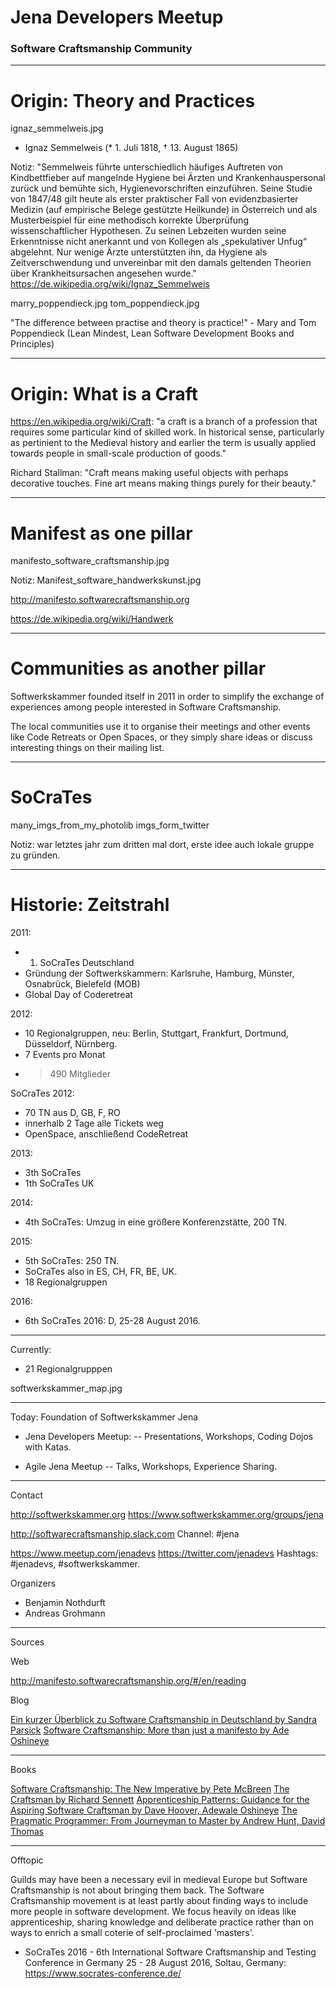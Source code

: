 
# Jena Developers Meetup

### Software Craftsmanship Community

---

# Origin: Theory and Practices

ignaz_semmelweis.jpg

- Ignaz Semmelweis (* 1. Juli 1818, † 13. August 1865)

Notiz: "Semmelweis führte unterschiedlich häufiges Auftreten von Kindbettfieber auf mangelnde Hygiene bei Ärzten und Krankenhauspersonal zurück und bemühte sich, Hygienevorschriften einzuführen. Seine Studie von 1847/48 gilt heute als erster praktischer Fall von evidenzbasierter Medizin (auf empirische Belege gestützte Heilkunde) in Österreich und als Musterbeispiel für eine methodisch korrekte Überprüfung wissenschaftlicher Hypothesen. Zu seinen Lebzeiten wurden seine Erkenntnisse nicht anerkannt und von Kollegen als „spekulativer Unfug“ abgelehnt. Nur wenige Ärzte unterstützten ihn, da Hygiene als Zeitverschwendung und unvereinbar mit den damals geltenden Theorien über Krankheitsursachen angesehen wurde." <https://de.wikipedia.org/wiki/Ignaz_Semmelweis>

marry_poppendieck.jpg
tom_poppendieck.jpg

"The difference between practise and theory is practice!" - Mary and Tom Poppendieck (Lean Mindest, Lean Software Development Books and Principles)

---

# Origin: What is a Craft

https://en.wikipedia.org/wiki/Craft: "a craft is a branch of a profession that requires some particular kind of skilled work. In historical sense, particularly as pertinient to the Medieval history and earlier the term is usually applied towards people in small-scale production of goods."

Richard Stallman: "Craft means making useful objects with perhaps decorative touches. Fine art means making things purely for their beauty."

---

# Manifest as one pillar

manifesto_software_craftsmanship.jpg

Notiz: Manifest_software_handwerkskunst.jpg

http://manifesto.softwarecraftsmanship.org

https://de.wikipedia.org/wiki/Handwerk

---

# Communities as another pillar

Softwerkskammer founded itself in 2011 in order to simplify the exchange of experiences among people interested in Software Craftsmanship.

The local communities use it to organise their meetings and other events like Code Retreats or Open Spaces, or they simply share ideas or discuss interesting things on their mailing list.

----

# SoCraTes

many_imgs_from_my_photolib
imgs_form_twitter

Notiz: war letztes jahr zum dritten mal dort, erste idee auch lokale gruppe zu gründen.

----

# Historie: Zeitstrahl

2011: 

* 1. SoCraTes Deutschland
* Gründung der Softwerkskammern: Karlsruhe, Hamburg, Münster, Osnabrück, Bielefeld (MOB)
* Global Day of Coderetreat

2012:

* 10 Regionalgruppen, neu: Berlin, Stuttgart, Frankfurt, Dortmund, Düsseldorf, Nürnberg.
* 7 Events pro Monat
* > 490 Mitglieder

SoCraTes 2012:

* 70 TN aus D, GB, F, RO
* innerhalb 2 Tage alle Tickets weg
* OpenSpace, anschließend CodeRetreat

2013:

* 3th SoCraTes
* 1th SoCraTes UK

2014:

* 4th SoCraTes: Umzug in eine größere Konferenzstätte, 200 TN.

2015:

* 5th SoCraTes: 250 TN. 
* SoCraTes also in ES, CH, FR, BE, UK.
* 18 Regionalgruppen

2016:

* 6th SoCraTes 2016: D, 25-28 August 2016.

---- 

Currently:

* 21 Regionalgrupppen

softwerkskammer_map.jpg

---

Today: Foundation of Softwerkskammer Jena

- Jena Developers Meetup: 
-- Presentations, Workshops, Coding Dojos with Katas.

- Agile Jena Meetup
-- Talks, Workshops, Experience Sharing.

---

Contact

<http://softwerkskammer.org>
<https://www.softwerkskammer.org/groups/jena>

<http://softwarecraftsmanship.slack.com> Channel: #jena

<https://www.meetup.com/jenadevs>
<https://twitter.com/jenadevs> Hashtags: #jenadevs, #softwerkskammer.

Organizers

* Benjamin Nothdurft
* Andreas Grohmann

---

Sources

Web

<http://manifesto.softwarecraftsmanship.org/#/en/reading>

Blog

[Ein kurzer Überblick zu Software Craftsmanship in Deutschland by Sandra Parsick](https://prezi.com/b3iqcf9mrccn/jug-do-sommerfest-2015-software-craftsmanship-in-deutschland/)
[Software Craftsmanship: More than just a manifesto by Ade Oshineye](http://blog.oshineye.com/2011/01/software-craftsmanship-more-than-just.html)

----

Books

[Software Craftsmanship: The New Imperative by Pete McBreen](http://www.amazon.com/Software-Craftsmanship-Imperative-Pete-McBreen/dp/0201733862)
[The Craftsman by Richard Sennett](http://www.amazon.com/Craftsman-Prof-Richard-Sennett/dp/0300151195/)
[Apprenticeship Patterns: Guidance for the Aspiring Software Craftsman by Dave Hoover, Adewale Oshineye](http://www.amazon.com/Apprenticeship-Patterns-Guidance-Aspiring-Craftsman/dp/0596518382)
[The Pragmatic Programmer: From Journeyman to Master by Andrew Hunt, David Thomas](http://www.amazon.com/The-Pragmatic-Programmer-Journeyman-Master/dp/020161622X/ref=pd_bxgy_14_img_3?ie=UTF8&refRID=02GH3PH3NMCN2JDAPC3F)

---

Offtopic

Guilds may have been a necessary evil in medieval Europe but Software Craftsmanship is not about bringing them back. The Software Craftsmanship movement is at least partly about finding ways to include more people in software development. We focus heavily on ideas like apprenticeship, sharing knowledge and deliberate practice rather than on ways to enrich a small coterie of self-proclaimed 'masters'.

* SoCraTes 2016 - 6th International Software Craftsmanship and Testing Conference in Germany
25 - 28 August 2016, Soltau, Germany: https://www.socrates-conference.de/

